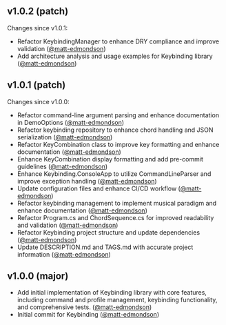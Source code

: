 ## v1.0.2 (patch)

Changes since v1.0.1:

- Refactor KeybindingManager to enhance DRY compliance and improve validation ([@matt-edmondson](https://github.com/matt-edmondson))
- Add architecture analysis and usage examples for Keybinding library ([@matt-edmondson](https://github.com/matt-edmondson))
## v1.0.1 (patch)

Changes since v1.0.0:

- Refactor command-line argument parsing and enhance documentation in DemoOptions ([@matt-edmondson](https://github.com/matt-edmondson))
- Refactor keybinding repository to enhance chord handling and JSON serialization ([@matt-edmondson](https://github.com/matt-edmondson))
- Refactor KeyCombination class to improve key formatting and enhance documentation ([@matt-edmondson](https://github.com/matt-edmondson))
- Enhance KeyCombination display formatting and add pre-commit guidelines ([@matt-edmondson](https://github.com/matt-edmondson))
- Enhance Keybinding.ConsoleApp to utilize CommandLineParser and improve exception handling ([@matt-edmondson](https://github.com/matt-edmondson))
- Update configuration files and enhance CI/CD workflow ([@matt-edmondson](https://github.com/matt-edmondson))
- Refactor keybinding management to implement musical paradigm and enhance documentation ([@matt-edmondson](https://github.com/matt-edmondson))
- Refactor Program.cs and ChordSequence.cs for improved readability and validation ([@matt-edmondson](https://github.com/matt-edmondson))
- Refactor Keybinding project structure and update dependencies ([@matt-edmondson](https://github.com/matt-edmondson))
- Update DESCRIPTION.md and TAGS.md with accurate project information ([@matt-edmondson](https://github.com/matt-edmondson))
## v1.0.0 (major)

- Add initial implementation of Keybinding library with core features, including command and profile management, keybinding functionality, and comprehensive tests. ([@matt-edmondson](https://github.com/matt-edmondson))
- Initial commit for Keybinding ([@matt-edmondson](https://github.com/matt-edmondson))
